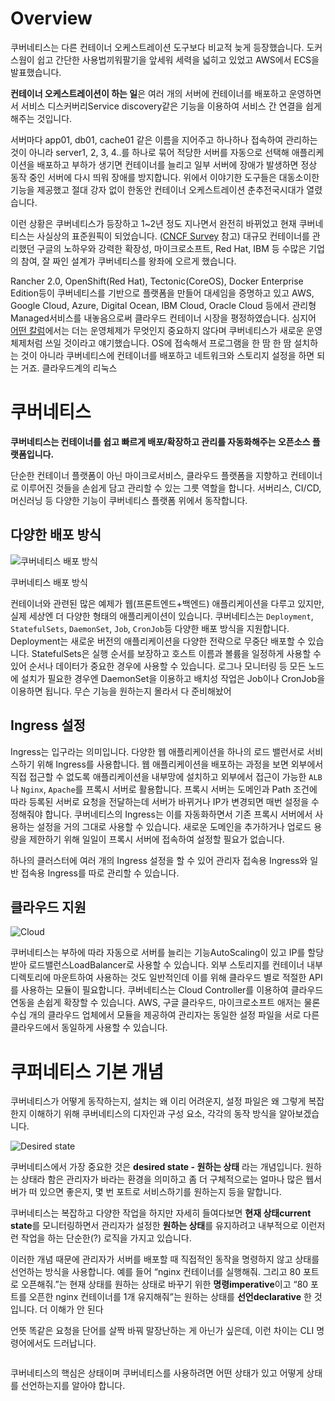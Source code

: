 # Overview

쿠버네티스는 다른 컨테이너 오케스트레이션 도구보다 비교적 늦게 등장했습니다. 도커 스웜이 쉽고 간단한 사용법끼워팔기을 앞세워 세력을 넓히고 있었고 AWS에서 ECS을 발표했습니다.

**컨테이너 오케스트레이션이 하는 일**은 여러 개의 서버에 컨테이너를 배포하고 운영하면서 서비스 디스커버리Service discovery같은 기능을 이용하여 서비스 간 연결을 쉽게 해주는 것입니다. 

서버마다 app01, db01, cache01 같은 이름을 지어주고 하나하나 접속하여 관리하는 것이 아니라 server1, 2, 3, 4..를 하나로 묶어 적당한 서버를 자동으로 선택해 애플리케이션을 배포하고 부하가 생기면 컨테이너를 늘리고 일부 서버에 장애가 발생하면 정상 동작 중인 서버에 다시 띄워 장애를 방지합니다. 위에서 이야기한 도구들은 대동소이한 기능을 제공했고 절대 강자 없이 한동안 컨테이너 오케스트레이션 춘추전국시대가 열렸습니다.

이런 상황은 쿠버네티스가 등장하고 1~2년 정도 지나면서 완전히 바뀌었고 현재 쿠버네티스는 사실상의 표준원픽이 되었습니다. ([CNCF Survey](https://www.cncf.io/blog/2018/08/29/cncf-survey-use-of-cloud-native-technologies-in-production-has-grown-over-200-percent/)  참고) 대규모 컨테이너를 관리했던 구글의 노하우와 강력한 확장성, 마이크로소프트, Red Hat, IBM 등 수많은 기업의 참여, 잘 짜인 설계가 쿠버네티스를 왕좌에 오르게 했습니다.

Rancher 2.0, OpenShift(Red Hat), Tectonic(CoreOS), Docker Enterprise Edition등이 쿠버네티스를 기반으로 플랫폼을 만들어 대세임을 증명하고 있고 AWS, Google Cloud, Azure, Digital Ocean, IBM Cloud, Oracle Cloud 등에서 관리형Managed서비스를 내놓음으로써 클라우드 컨테이너 시장을 평정하였습니다. 심지어  [어떤 칼럼](http://www.ciokorea.com/column/40283)에서는 더는 운영체제가 무엇인지 중요하지 않다며 쿠버네티스가 새로운 운영체제처럼 쓰일 것이라고 얘기했습니다. OS에 접속해서 프로그램을 한 땀 한 땀 설치하는 것이 아니라 쿠버네티스에 컨테이너를 배포하고 네트워크와 스토리지 설정을 하면 되는 거죠.  클라우드계의 리눅스


# 쿠버네티스

**쿠버네티스는 컨테이너를 쉽고 빠르게 배포/확장하고 관리를 자동화해주는 오픈소스 플랫폼입니다.**

단순한 컨테이너 플랫폼이 아닌 마이크로서비스, 클라우드 플랫폼을 지향하고 컨테이너로 이루어진 것들을 손쉽게 담고 관리할 수 있는 그릇 역할을 합니다. 서버리스, CI/CD, 머신러닝 등 다양한 기능이 쿠버네티스 플랫폼 위에서 동작합니다.


## 다양한 배포 방식

![쿠버네티스 배포 방식](https://subicura.com/assets/article_images/2019-05-19-kubernetes-basic-1/workload.png)

쿠버네티스 배포 방식

컨테이너와 관련된 많은 예제가 웹(프론트엔드+백엔드) 애플리케이션을 다루고 있지만, 실제 세상엔 더 다양한 형태의 애플리케이션이 있습니다. 쿠버네티스는  `Deployment`,  `StatefulSets`,  `DaemonSet`,  `Job`,  `CronJob`등 다양한 배포 방식을 지원합니다. Deployment는 새로운 버전의 애플리케이션을 다양한 전략으로 무중단 배포할 수 있습니다. StatefulSets은 실행 순서를 보장하고 호스트 이름과 볼륨을 일정하게 사용할 수 있어 순서나 데이터가 중요한 경우에 사용할 수 있습니다. 로그나 모니터링 등 모든 노드에 설치가 필요한 경우엔 DaemonSet을 이용하고 배치성 작업은 Job이나 CronJob을 이용하면 됩니다.  무슨 기능을 원하는지 몰라서 다 준비해놨어

## Ingress 설정

Ingress는 입구라는 의미입니다. 다양한 웹 애플리케이션을 하나의 로드 밸런서로 서비스하기 위해 Ingress를 사용합니다. 웹 애플리케이션을 배포하는 과정을 보면 외부에서 직접 접근할 수 없도록 애플리케이션을 내부망에 설치하고 외부에서 접근이 가능한  `ALB`나  `Nginx`,  `Apache`를 프록시 서버로 활용합니다. 프록시 서버는 도메인과 Path 조건에 따라 등록된 서버로 요청을 전달하는데 서버가 바뀌거나 IP가 변경되면 매번 설정을 수정해줘야 합니다. 쿠버네티스의 Ingress는 이를 자동화하면서 기존 프록시 서버에서 사용하는 설정을 거의 그대로 사용할 수 있습니다. 새로운 도메인을 추가하거나 업로드 용량을 제한하기 위해 일일이 프록시 서버에 접속하여 설정할 필요가 없습니다.

하나의 클러스터에 여러 개의 Ingress 설정을 할 수 있어 관리자 접속용 Ingress와 일반 접속용 Ingress를 따로 관리할 수 있습니다.


## 클라우드 지원

![Cloud](https://subicura.com/assets/article_images/2019-05-19-kubernetes-basic-1/cloud-company.png)

쿠버네티스는 부하에 따라 자동으로 서버를 늘리는 기능AutoScaling이 있고 IP를 할당받아 로드밸런스LoadBalancer로 사용할 수 있습니다. 외부 스토리지를 컨테이너 내부 디렉토리에 마운트하여 사용하는 것도 일반적인데 이를 위해 클라우드 별로 적절한 API를 사용하는 모듈이 필요합니다. 쿠버네티스는 Cloud Controller를 이용하여 클라우드 연동을 손쉽게 확장할 수 있습니다. AWS, 구글 클라우드, 마이크로소프트 애저는 물론 수십 개의 클라우드 업체에서 모듈을 제공하여 관리자는 동일한 설정 파일을 서로 다른 클라우드에서 동일하게 사용할 수 있습니다.

# 쿠퍼네티스 기본 개념

쿠버네티스가 어떻게 동작하는지, 설치는 왜 이리 어려운지, 설정 파일은 왜 그렇게 복잡한지 이해하기 위해 쿠버네티스의 디자인과 구성 요소, 각각의 동작 방식을 알아보겠습니다.

![Desired state](https://subicura.com/assets/article_images/2019-05-19-kubernetes-basic-1/desired-state.png)

쿠버네티스에서 가장 중요한 것은  **desired state - 원하는 상태**  라는 개념입니다. 원하는 상태라 함은 관리자가 바라는 환경을 의미하고 좀 더 구체적으로는 얼마나 많은 웹서버가 떠 있으면 좋은지, 몇 번 포트로 서비스하기를 원하는지 등을 말합니다.

쿠버네티스는 복잡하고 다양한 작업을 하지만 자세히 들여다보면  **현재 상태current state**를 모니터링하면서 관리자가 설정한  **원하는 상태**를 유지하려고 내부적으로 이런저런 작업을 하는 단순한(?) 로직을 가지고 있습니다.

이러한 개념 때문에 관리자가 서버를 배포할 때 직접적인 동작을 명령하지 않고 상태를 선언하는 방식을 사용합니다. 예를 들어 “nginx 컨테이너를 실행해줘. 그리고 80 포트로 오픈해줘.”는 현재 상태를 원하는 상태로 바꾸기 위한  **명령imperative**이고 “80 포트를 오픈한 nginx 컨테이너를 1개 유지해줘”는 원하는 상태를  **선언declarative**  한 것입니다.  더 이해가 안 된다

언뜻 똑같은 요청을 단어를 살짝 바꿔 말장난하는 게 아닌가 싶은데, 이런 차이는 CLI 명령어에서도 드러납니다.

```bash

```

쿠버네티스의 핵심은 상태이며 쿠버네티스를 사용하려면 어떤 상태가 있고 어떻게 상태를 선언하는지를 알아야 합니다.
<!--stackedit_data:
eyJoaXN0b3J5IjpbMTIxNjQ1OTE1MSwzMjUwMjYyMyw1NTQ5Mz
E5MDJdfQ==
-->